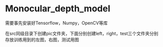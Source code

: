 # Monocular_depth_model

需要事先安装好Tensorflow，Numpy，OpenCV等库

在src同级目录下创建pic文件夹，下面分别创建left，right，test三个文件夹分别存放训练用到的左图，右图，测试用图
